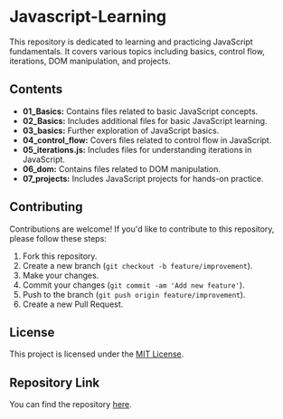 # Javascript-Learning

This repository is dedicated to learning and practicing JavaScript fundamentals. It covers various topics including basics, control flow, iterations, DOM manipulation, and projects.

## Contents

- **01_Basics:** Contains files related to basic JavaScript concepts.
- **02_Basics:** Includes additional files for basic JavaScript learning.
- **03_basics:** Further exploration of JavaScript basics.
- **04_control_flow:** Covers files related to control flow in JavaScript.
- **05_iterations.js:** Includes files for understanding iterations in JavaScript.
- **06_dom:** Contains files related to DOM manipulation.
- **07_projects:** Includes JavaScript projects for hands-on practice.

## Contributing

Contributions are welcome! If you'd like to contribute to this repository, please follow these steps:

1. Fork this repository.
2. Create a new branch (`git checkout -b feature/improvement`).
3. Make your changes.
4. Commit your changes (`git commit -am 'Add new feature'`).
5. Push to the branch (`git push origin feature/improvement`).
6. Create a new Pull Request.

## License

This project is licensed under the [MIT License](LICENSE).

## Repository Link

You can find the repository [here](https://github.com/AmanSagar0607/Javascript-Learning).
